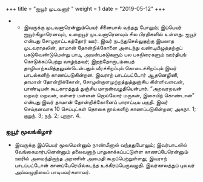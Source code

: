 ﻿+++
title = "ஐயூர் முடவனார்  "
weight = 1
date = "2019-05-12"
+++


- - இவருக்கு முடவனாரென்னும்பெயர் சினையால் வந்தது போலும்; இப்பெயர் ஐயூர்கிழாரெனவும், உறையூர் முடவனாரெனவும் சில பிரதிகளில் உள்ளது. ஐயூர் என்பது சோழநாட்டகத்தோர் ஊர். இவர் நடந்துசெல்லுதற்கு இயலாத முடவராதலின், தாமான் தோன்றிக்கோனை அடைந்து வண்டியிழுத்தற்குப் பகடுவேண்டுமென்று பாடி, அவன்பகடுகளும் பல பசுநிரைகளும் ஊர்தியுங் கொடுக்கப்பெற்று வாழ்ந்தவர்; இறந்தோருடம்பைத் தாழியாற்கவித்தலுண்டென்பதும் வீரச்சிறப்பும் கொடைச்சிறப்பும் இவர் பாடல்களிற் காணப்படுகின்றன. இவராற் பாடப்பட்டோர் ஆதனெழினி, தாமான் தோன்றிக்கோன், சோழன்குளமுற்றத்துத்துஞ்சிய கிள்ளிவளவன், பாண்டியன் கூடகாரத்துத் துஞ்சிய மாறன்வழுதியென்பார். “அறவரறவன் மறவர் மறவன், மள்ளர் மள்ளன் றொல்லோர் மருகன், இசையிற் கொண்டான்” என்பது இவர் தாமான் தோன்றிக்கோனைப் பாராட்டிய பகுதி. இவர் செய்தனவாக 10 செய்யுட்கள் தொகை நூல்களிற் காணப்படுகின்றன;  அகநா. 1;  குறுந். 3;  நற். 2;  புறநா. 4. 
### ஐயூர் மூலங்கிழார்  
- இவருக்கு இப்பெயர் மூலமென்னும் நாண்மீனால் வந்ததுபோலும்; இவர்பாடலில் வேங்கைமார்பனென்னும் தலைவனாற் பாதுகாக்கப்பட்டுள்ள காணப்பேரென்னும் ஊரில் அமைந்திருந்த அரணின் அமைதி கூறப்பெற்றுள்ளது; இவராற் பாடப்பட்டோன் கானப்பேரெயில்கடந்த உக்கிரப்பெருவழுதி. இவர்காலத்துப் புலவர் அவ்வழுதியைப் பாடியவர்களாவர். 
